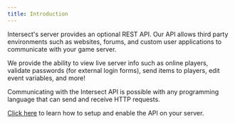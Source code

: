 ```yaml
---
title: Introduction
---
```


Intersect's server provides an optional REST API. Our API allows third party environments such as websites, forums, and custom user applications to communicate with your game server.

We provide the ability to view live server info such as online players, validate passwords (for external login forms), send items to players, edit event variables, and more!

Communicating with the Intersect API is possible with any programming language that can send and receive HTTP requests.

[Click here](./introduction/setup.md) to learn how to setup and enable the API on your server.
